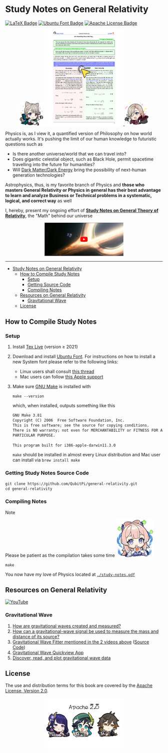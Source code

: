Study Notes on General Relativity
=================================

[![LaTeX Badge][LaTeX Badge]][LaTeX URL]
[![Ubuntu Font Badge][Ubuntu Font Badge]][Ubuntu Font URL]
[![Apache License Badge]][Apache License URL]

<div align="center">
    <img src="img/Lynette.png" width="15%" />
    <a href="http://relativity.qubitpi.org/study-notes.pdf">
        <img src="./img/sample.png" width="50%"/>
    </a>
    <img src="img/Lyney.png" width="15%" />
</div>

Physics is, as I view it, a quantified version of Philosophy on how world actually works. It's pushing the limit of our
human knowledge to futuristic questions such as

- Is there another universe/world that we can travel into? 
- Does gigantic celestial object, such as Black Hole, permit spacetime travelling into the future for humanities?
- Will [Dark Matter/Dark Energy](https://youtu.be/6EavTTbuIq4?si=fAc1V1OW9LKJBCvk) bring the possibility of next-human
  generation technologies?

Astrophysics, thus, is my favorite branch of Physics and __those who masters General Relativity or Physics in general
has their best advantage to learn and analyze Business or Technical problems in a systematic, logical, and correct way__
as well

I, hereby, present my ongoing effort of
[__Study Notes on General Theory of Relativity__][Study Notes on General Relativity], the "Math" behind our universe

<div align="center">
    <a href="https://youtu.be/Z6Jt4lCe8_I?si=n6opy2Ljv6Uqf80A"><img src="./img/black-hole.png" width="50%"></a>
</div>

---

<!-- TOC -->
* [Study Notes on General Relativity](#study-notes-on-general-relativity)
  * [How to Compile Study Notes](#how-to-compile-study-notes)
    * [Setup](#setup)
    * [Getting Source Code](#getting-source-code)
    * [Compiling Notes](#compiling-notes)
  * [Resources on General Relativity](#resources-on-general-relativity)
    * [Gravitational Wave](#gravitational-wave)
  * [License](#license)
<!-- TOC -->

How to Compile Study Notes
--------------------------

### Setup

1. Install [Tex Live][LaTeX URL] (version ≥ 2021)
2. Download and install [Ubuntu Font][Ubuntu Font URL]. For instructions on how to install a new System font please
   refer to the following links:

   - Linux users shall consult [this thread](https://askubuntu.com/a/191782)
   - Mac users can follow [this Apple support](https://support.apple.com/guide/font-book/install-and-validate-fonts-fntbk1000/mac)

3. Make sure [GNU Make] is installed with

   ```console
   make --version
   ```
   
   which, when installed, outputs something like this

   ```console
   GNU Make 3.81
   Copyright (C) 2006  Free Software Foundation, Inc.
   This is free software; see the source for copying conditions.
   There is NO warranty; not even for MERCHANTABILITY or FITNESS FOR A
   PARTICULAR PURPOSE.

   This program built for i386-apple-darwin11.3.0
   ```
   
   `make` should be installed in almost every Linux distribution and Mac user can install via `brew install make`

### Getting Study Notes Source Code

```console
git clone https://github.com/QubitPi/general-relativity.git
cd general-relativity
```

### Compiling Notes

> [!NOTE]
> Please be patient as the compilation takes some time ![](https://github.com/QubitPi/QubitPi/blob/master/img/%E5%BF%83%E6%B5%B7/%E5%BF%83%E6%B5%B7-19.png?raw=true)

```console
make
```

You now have my love of Physics located at [`./study-notes.pdf`][Study Notes on General Relativity]

Resources on General Relativity
-------------------------------

[![YouTube](https://img.shields.io/badge/YouTube-FF0000?style=for-the-badge&logo=youtube&logoColor=white)](https://youtube.com/playlist?list=PL-CLnI8tPXu8bfJ5oVbVZdu16_xyg0Bkf&si=txt5-pf9fqk06ppp)

### Gravitational Wave

1. [How are gravitational waves created and measured?](https://youtu.be/ytV1KhjEQbs?si=goI3LG8Ohn0HPn1q)
2. [How can a gravitational-wave signal be used to measure the mass and distance of its source?](https://youtu.be/CySut_9aKc0?si=sDRkP365nliufWtO)
3. [Gravitational Wave Fitter mentioned in the 2 videos above](https://qubitpi.github.io/gravitational-wave-fitter/) ([Source Code](https://github.com/QubitPi/gravitational-wave-fitter))
4. [Gravitational Wave Quickview App](https://gravitational-wave-quickview.streamlit.app/)
5. [Discover, read, and plot gravitational wave data](https://nbviewer.org/github/QubitPi/jupyter-notebooks/blob/master/notebooks/gravitational-wave/Quickview.ipynb)

License
-------

The use and distribution terms for this book are covered by the [Apache License, Version 2.0].

<div align="center">
    <a href="https://opensource.org/licenses">
        <img align="center" width="50%" alt="License Illustration" src="https://github.com/QubitPi/QubitPi/blob/master/img/apache-2.png?raw=true">
    </a>
</div>

[Study Notes on General Relativity]: http://relativity.qubitpi.org/study-notes.pdf

[Apache License Badge]: https://img.shields.io/badge/Apache%202.0-F25910.svg?style=for-the-badge&logo=Apache&logoColor=white
[Apache License URL]: https://www.apache.org/licenses/LICENSE-2.0
[Apache License, Version 2.0]: http://www.apache.org/licenses/LICENSE-2.0.html

[GNU Make]: https://trello.com/c/xv3Hso1O

[LaTeX Badge]: https://img.shields.io/badge/LaTeX-TeX%20Live%E2%89%A52021-008080.svg?style=for-the-badge&logo=latex&logoColor=white
[LaTeX URL]: https://tug.org/texlive/

[Ubuntu Font Badge]: https://img.shields.io/badge/Ubuntu%20Font-E95420.svg?style=for-the-badge&logo=ubuntu&logoColor=white
[Ubuntu Font URL]: https://design.ubuntu.com/font
